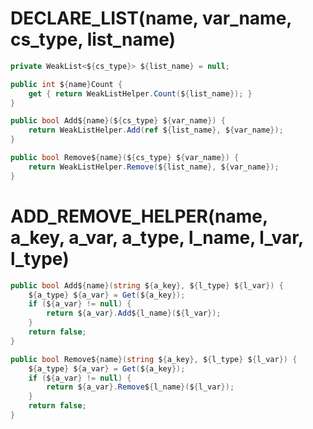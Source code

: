 # DECLARE_LIST(name, var_name, cs_type, list_name) #
```C#
private WeakList<${cs_type}> ${list_name} = null;

public int ${name}Count {
    get { return WeakListHelper.Count(${list_name}); }
}

public bool Add${name}(${cs_type} ${var_name}) {
    return WeakListHelper.Add(ref ${list_name}, ${var_name});
}

public bool Remove${name}(${cs_type} ${var_name}) {
    return WeakListHelper.Remove(${list_name}, ${var_name});
}
```

# ADD_REMOVE_HELPER(name, a_key, a_var, a_type, l_name, l_var, l_type) #
```C#
public bool Add${name}(string ${a_key}, ${l_type} ${l_var}) {
    ${a_type} ${a_var} = Get(${a_key});
    if (${a_var} != null) {
        return ${a_var}.Add${l_name}(${l_var});
    }
    return false;
}

public bool Remove${name}(string ${a_key}, ${l_type} ${l_var}) {
    ${a_type} ${a_var} = Get(${a_key});
    if (${a_var} != null) {
        return ${a_var}.Remove${l_name}(${l_var});
    }
    return false;
}
```
